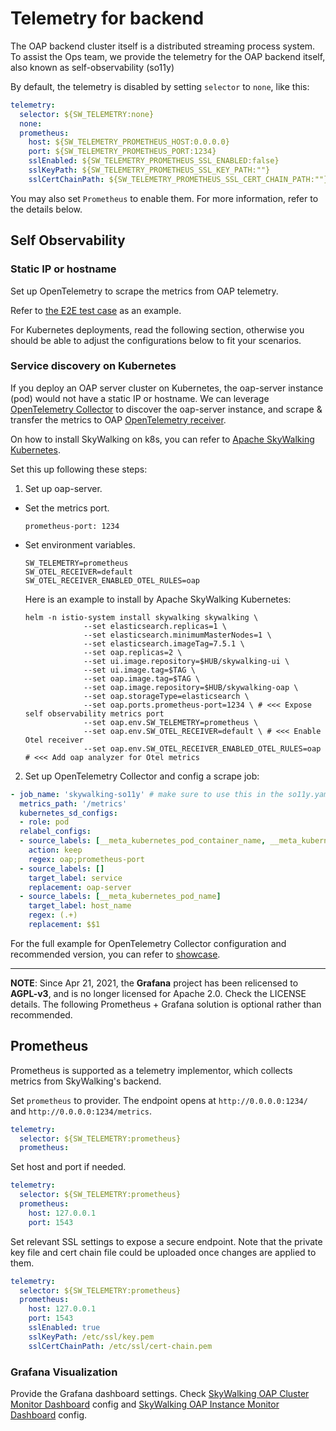 # Telemetry for backend
The OAP backend cluster itself is a distributed streaming process system. To assist the Ops team, we provide the telemetry for the OAP backend itself, also known as self-observability (so11y)

By default, the telemetry is disabled by setting `selector` to `none`, like this:

```yaml
telemetry:
  selector: ${SW_TELEMETRY:none}
  none:
  prometheus:
    host: ${SW_TELEMETRY_PROMETHEUS_HOST:0.0.0.0}
    port: ${SW_TELEMETRY_PROMETHEUS_PORT:1234}
    sslEnabled: ${SW_TELEMETRY_PROMETHEUS_SSL_ENABLED:false}
    sslKeyPath: ${SW_TELEMETRY_PROMETHEUS_SSL_KEY_PATH:""}
    sslCertChainPath: ${SW_TELEMETRY_PROMETHEUS_SSL_CERT_CHAIN_PATH:""}
```

You may also set `Prometheus` to enable them. For more information, refer to the details below.

## Self Observability
### Static IP or hostname
Set up OpenTelemetry to scrape the metrics from OAP telemetry.

Refer to [the E2E test case](../../../../test/e2e-v2/cases/so11y/otel-collector-config.yaml) as an example.

For Kubernetes deployments, read the following section, otherwise you should be able to
adjust the configurations below to fit your scenarios.

### Service discovery on Kubernetes

If you deploy an OAP server cluster on Kubernetes, the oap-server instance (pod) would not have a static IP or hostname. We can leverage [OpenTelemetry Collector](https://opentelemetry.io/docs/collector/getting-started/#kubernetes) to discover the oap-server instance, and scrape & transfer the metrics to OAP [OpenTelemetry receiver](opentelemetry-receiver.md).

On how to install SkyWalking on k8s, you can refer to [Apache SkyWalking Kubernetes](https://github.com/apache/skywalking-kubernetes).

Set this up following these steps:

1. Set up oap-server.
- Set the metrics port.
  ```
  prometheus-port: 1234
  ```
- Set environment variables.
  ```
  SW_TELEMETRY=prometheus
  SW_OTEL_RECEIVER=default
  SW_OTEL_RECEIVER_ENABLED_OTEL_RULES=oap
  ```

  Here is an example to install by Apache SkyWalking Kubernetes:
  ```
  helm -n istio-system install skywalking skywalking \
               --set elasticsearch.replicas=1 \
               --set elasticsearch.minimumMasterNodes=1 \
               --set elasticsearch.imageTag=7.5.1 \
               --set oap.replicas=2 \
               --set ui.image.repository=$HUB/skywalking-ui \
               --set ui.image.tag=$TAG \
               --set oap.image.tag=$TAG \
               --set oap.image.repository=$HUB/skywalking-oap \
               --set oap.storageType=elasticsearch \
               --set oap.ports.prometheus-port=1234 \ # <<< Expose self observability metrics port
               --set oap.env.SW_TELEMETRY=prometheus \
               --set oap.env.SW_OTEL_RECEIVER=default \ # <<< Enable Otel receiver
               --set oap.env.SW_OTEL_RECEIVER_ENABLED_OTEL_RULES=oap # <<< Add oap analyzer for Otel metrics
  ```
2. Set up OpenTelemetry Collector and config a scrape job:
``` yaml
- job_name: 'skywalking-so11y' # make sure to use this in the so11y.yaml to filter only so11y metrics
  metrics_path: '/metrics'
  kubernetes_sd_configs:
  - role: pod
  relabel_configs:
  - source_labels: [__meta_kubernetes_pod_container_name, __meta_kubernetes_pod_container_port_name]
    action: keep
    regex: oap;prometheus-port
  - source_labels: []
    target_label: service
    replacement: oap-server
  - source_labels: [__meta_kubernetes_pod_name]
    target_label: host_name
    regex: (.+)
    replacement: $$1
```
For the full example for OpenTelemetry Collector configuration and recommended version, you can refer to [showcase](https://github.com/apache/skywalking-showcase/tree/main/deploy/platform/kubernetes/feature-so11y).



___

**NOTE**: Since Apr 21, 2021, the **Grafana** project has been relicensed to **AGPL-v3**, and is no longer licensed for Apache 2.0. Check the LICENSE details.
The following Prometheus + Grafana solution is optional rather than recommended.

## Prometheus
Prometheus is supported as a telemetry implementor, which collects metrics from SkyWalking's backend.

Set `prometheus` to provider. The endpoint opens at `http://0.0.0.0:1234/` and `http://0.0.0.0:1234/metrics`.
```yaml
telemetry:
  selector: ${SW_TELEMETRY:prometheus}
  prometheus:
```

Set host and port if needed.
```yaml
telemetry:
  selector: ${SW_TELEMETRY:prometheus}
  prometheus:
    host: 127.0.0.1
    port: 1543
```

Set relevant SSL settings to expose a secure endpoint. Note that the private key file and cert chain file could be uploaded once
changes are applied to them.
```yaml
telemetry:
  selector: ${SW_TELEMETRY:prometheus}
  prometheus:
    host: 127.0.0.1
    port: 1543
    sslEnabled: true
    sslKeyPath: /etc/ssl/key.pem
    sslCertChainPath: /etc/ssl/cert-chain.pem
```

### Grafana Visualization
Provide the Grafana dashboard settings.
Check [SkyWalking OAP Cluster Monitor Dashboard](grafana-cluster.json) config and [SkyWalking OAP Instance Monitor Dashboard](grafana-instance.json) config.
